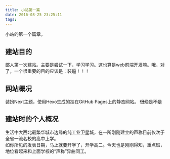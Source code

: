 ```yaml
---
title: 小站第一篇
date: 2016-08-25 23:25:11
tags:
---
```

小站的第一个篇章。
<!-- more -->
## 建站目的
鄙人第一次建站。主要是尝试一下，学习学习。这也算是web前端开发嘛。哦，对了，一个很重要的目的应该是：装逼！！！
## 网站概况
装扮Next主题，使用Hexo生成的挂在GitHub Pages上的静态网站。 ~~很烂是不是~~
## 建站时的个人概况
生活中大西北最繁华城市边缘的纯工业卫星城，在一所刚刚建立的声称目前仅次于全省一流名校的高中上学。  
如你所见的发表日期，马上就要开学了，开学高二。今天也是刚刚得知，重点班，地位看起来和上面学校的“声称”异曲同工。
